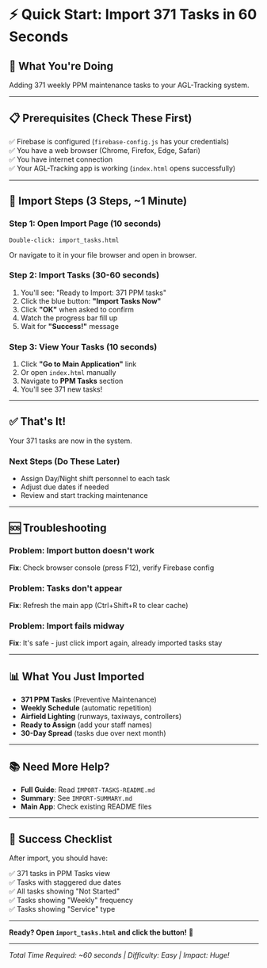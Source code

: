 # ⚡ Quick Start: Import 371 Tasks in 60 Seconds

## 🎯 What You're Doing
Adding 371 weekly PPM maintenance tasks to your AGL-Tracking system.

---

## 📋 Prerequisites (Check These First)

✅ Firebase is configured (`firebase-config.js` has your credentials)  
✅ You have a web browser (Chrome, Firefox, Edge, Safari)  
✅ You have internet connection  
✅ Your AGL-Tracking app is working (`index.html` opens successfully)

---

## 🚀 Import Steps (3 Steps, ~1 Minute)

### Step 1: Open Import Page (10 seconds)
```
Double-click: import_tasks.html
```
Or navigate to it in your file browser and open in browser.

### Step 2: Import Tasks (30-60 seconds)
1. You'll see: "Ready to Import: 371 PPM tasks"
2. Click the blue button: **"Import Tasks Now"**
3. Click **"OK"** when asked to confirm
4. Watch the progress bar fill up
5. Wait for **"Success!"** message

### Step 3: View Your Tasks (10 seconds)
1. Click **"Go to Main Application"** link
2. Or open `index.html` manually
3. Navigate to **PPM Tasks** section
4. You'll see 371 new tasks!

---

## ✅ That's It!

Your 371 tasks are now in the system. 

### Next Steps (Do These Later)
- Assign Day/Night shift personnel to each task
- Adjust due dates if needed
- Review and start tracking maintenance

---

## 🆘 Troubleshooting

### Problem: Import button doesn't work
**Fix**: Check browser console (press F12), verify Firebase config

### Problem: Tasks don't appear
**Fix**: Refresh the main app (Ctrl+Shift+R to clear cache)

### Problem: Import fails midway
**Fix**: It's safe - just click import again, already imported tasks stay

---

## 📊 What You Just Imported

- **371 PPM Tasks** (Preventive Maintenance)
- **Weekly Schedule** (automatic repetition)
- **Airfield Lighting** (runways, taxiways, controllers)
- **Ready to Assign** (add your staff names)
- **30-Day Spread** (tasks due over next month)

---

## 📚 Need More Help?

- **Full Guide**: Read `IMPORT-TASKS-README.md`
- **Summary**: See `IMPORT-SUMMARY.md`
- **Main App**: Check existing README files

---

## 🎉 Success Checklist

After import, you should have:

✅ 371 tasks in PPM Tasks view  
✅ Tasks with staggered due dates  
✅ All tasks showing "Not Started"  
✅ Tasks showing "Weekly" frequency  
✅ Tasks showing "Service" type  

---

**Ready? Open `import_tasks.html` and click the button!** 🚀

---

*Total Time Required: ~60 seconds | Difficulty: Easy | Impact: Huge!*
